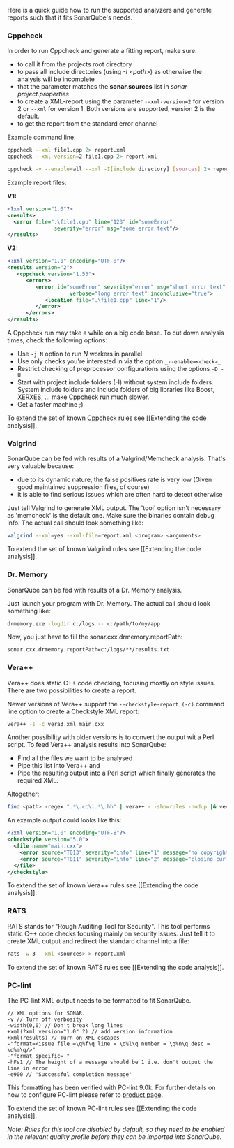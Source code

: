 Here is a quick guide how to run the supported analyzers and generate reports such that it fits SonarQube's needs.

### Cppcheck

In order to run Cppcheck and generate a fitting report, make sure:

* to call it from the projects root directory
* to pass all include directories (using _-I \<path\>_) as otherwise the analysis will be incomplete
* that the <sources> parameter matches the **sonar.sources** list in _sonar-project.properties_
* to create a XML-report using the parameter ```--xml-version=2``` for version 2 or ```--xml``` for version 1. Both versions are supported, version 2 is the default.
* to get the report from the standard error channel

Example command line:

```BASH
cppcheck --xml file1.cpp 2> report.xml
cppcheck --xml-version=2 file1.cpp 2> report.xml

cppcheck -v --enable=all --xml -I[include directory] [sources] 2> report.xml
```
Example report files:

**V1:**
```XML
<?xml version="1.0"?>
<results>
  <error file=".\file1.cpp" line="123" id="someError"
               severity="error" msg="some error text"/>
</results>
```

**V2:**
```XML
<?xml version="1.0" encoding="UTF-8"?>
<results version="2">
   <cppcheck version="1.53">
      <errors>
         <error id="someError" severity="error" msg="short error text"
                    verbose="long error text" inconclusive="true">
            <location file=".\file1.cpp" line="1"/>
         </error>
      </errors>
</results>
```

A Cppcheck run may take a while on a big code base. To cut down analysis times, check the following options:

* Use ```-j N``` option to run _N_ workers in parallel
* Use only checks you're interested in via the option ```_--enable=<check>_```
* Restrict checking of preprocessor configurations using the options ```-D -U```
* Start with project include folders (-I) without system include folders. System include folders and include folders of big libraries like Boost, XERXES, ... make Cppcheck run much slower.
* Get a faster machine ;)

To extend the set of known Cppcheck rules see [[Extending the code analysis]].

### Valgrind
SonarQube can be fed with results of a Valgrind/Memcheck analysis. That's very valuable because:
* due to its dynamic nature, the false positives rate is very low (Given good maintained suppression files, of course)
* it is able to find serious issues which are often hard to detect otherwise

Just tell Valgrind to generate XML output. The 'tool' option isn't necessary as 'memcheck' is the default one. Make sure the binaries contain debug info. The actual call should look something like:

```BASH
valgrind --xml=yes --xml-file=report.xml <program> <arguments>
```

To extend the set of known Valgrind rules see [[Extending the code analysis]].

### Dr. Memory
SonarQube can be fed with results of a Dr. Memory analysis.

Just launch your program with Dr. Memory. The actual call should look something like:

```BASH
drmemory.exe -logdir c:/logs -- c:/path/to/my/app
```
Now, you just have to fill the sonar.cxx.drmemory.reportPath:

```BASH
sonar.cxx.drmemory.reportPath=c:/logs/**/results.txt
```

### Vera++
Vera++ does static C++ code checking, focusing mostly on style issues. There are two possibilities to create a report.

Newer versions of Vera++ support the ```--checkstyle-report (-c)``` command line option to create a Checkstyle XML report:
```BASH
vera++ -s -c vera3.xml main.cxx
```

Another possibility with older versions is to convert the output wit a Perl script. To feed Vera++ analysis results into SonarQube:
* Find all the files we want to be analysed
* Pipe this list into Vera++ and
* Pipe the resulting output into a Perl script which finally generates the required XML.

Altogether:

```BASH
find <path> -regex ".*\.cc\|.*\.hh" | vera++ - -showrules -nodup |& vera++Report2checkstyleReport.perl > report.xml
```

An example output could looks like this:
```XML
<?xml version="1.0" encoding="UTF-8"?>
<checkstyle version="5.0">
  <file name="main.cxx">
    <error source="T013" severity="info" line="1" message="no copyright notice found" />
    <error source="T011" severity="info" line="2" message="closing curly bracket not in the same line or column" />
  </file>
</checkstyle>
```

To extend the set of known Vera++ rules see [[Extending the code analysis]].

### RATS
RATS stands for "Rough Auditing Tool for Security". This tool performs static C++ code checks focusing mainly on security issues. Just tell it to create XML output and redirect the standard channel into a file:

```BASH
rats -w 3 --xml <sources> > report.xml
```
To extend the set of known RATS rules see [[Extending the code analysis]].

### PC-lint
The PC-lint XML output needs to be formatted to fit SonarQube.

```
// XML options for SONAR.
-v // Turn off verbosity
-width(0,0) // Don't break long lines
+xml(?xml version="1.0" ?) // add version information
+xml(results) // Turn on XML escapes
-"format=<issue file =\q%f\q line = \q%l\q number = \q%n\q desc = \q%m\q/>"
-"format_specific= "
-hFs1 // The height of a message should be 1 i.e. don't output the line in error
-e900 // 'Successful completion message'
```

This formatting has been verified with PC-lint 9.0k. For further details on how to configure PC-lint please refer to [product page](http://www.gimpel.com/html/pcl.htm).

To extend the set of known PC-lint rules see [[Extending the code analysis]].

_Note: Rules for this tool are disabled by default, so they need to be enabled in the relevant quality profile before they can be imported into SonarQube._

